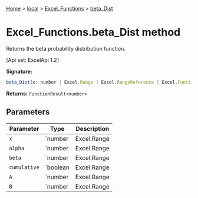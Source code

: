 [Home](./index) &gt; [local](local.md) &gt; [Excel\_Functions](local.excel_functions.md) &gt; [beta\_Dist](local.excel_functions.beta_dist.md)

# Excel\_Functions.beta\_Dist method

Returns the beta probability distribution function. 

 \[Api set: ExcelApi 1.2\]

**Signature:**
```javascript
beta_Dist(x: number | Excel.Range | Excel.RangeReference | Excel.FunctionResult<any>, alpha: number | Excel.Range | Excel.RangeReference | Excel.FunctionResult<any>, beta: number | Excel.Range | Excel.RangeReference | Excel.FunctionResult<any>, cumulative: boolean | Excel.Range | Excel.RangeReference | Excel.FunctionResult<any>, A?: number | Excel.Range | Excel.RangeReference | Excel.FunctionResult<any>, B?: number | Excel.Range | Excel.RangeReference | Excel.FunctionResult<any>): FunctionResult<number>;
```
**Returns:** `FunctionResult<number>`

## Parameters

|  Parameter | Type | Description |
|  --- | --- | --- |
|  `x` | `number | Excel.Range | Excel.RangeReference | Excel.FunctionResult<any>` |  |
|  `alpha` | `number | Excel.Range | Excel.RangeReference | Excel.FunctionResult<any>` |  |
|  `beta` | `number | Excel.Range | Excel.RangeReference | Excel.FunctionResult<any>` |  |
|  `cumulative` | `boolean | Excel.Range | Excel.RangeReference | Excel.FunctionResult<any>` |  |
|  `A` | `number | Excel.Range | Excel.RangeReference | Excel.FunctionResult<any>` |  |
|  `B` | `number | Excel.Range | Excel.RangeReference | Excel.FunctionResult<any>` |  |


